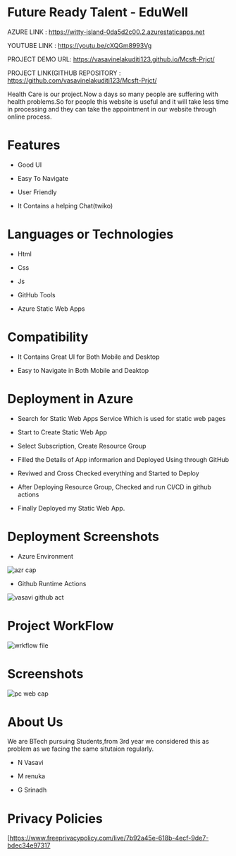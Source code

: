 # Future Ready Talent - EduWell



AZURE LINK : https://witty-island-0da5d2c00.2.azurestaticapps.net

YOUTUBE LINK : https://youtu.be/cXQGm8993Vg

PROJECT DEMO URL: https://vasavinelakuditi123.github.io/Mcsft-Prjct/


PROJECT LINK(GITHUB REPOSITORY : https://github.com/vasavinelakuditi123/Mcsft-Prjct/





Health Care is our project.Now a days so many people are suffering with health problems.So for people this website is useful and it will take less time in processing and they can take the appointment in our website through online process.

# Features
-  Good UI

-  Easy To Navigate

-  User Friendly

-  It Contains a helping Chat(twiko)



# Languages or Technologies

-  Html

-  Css

-  Js

-  GitHub Tools

-  Azure Static Web Apps

# Compatibility
 -  It Contains Great UI for Both Mobile and Desktop
 
 -  Easy to Navigate in Both Mobile and Deaktop

# Deployment in Azure

-  Search for Static Web Apps Service Which is used for static web pages

-  Start to Create Static Web App

-  Select Subscription, Create Resource Group 

-  Filled the Details of App informarion and Deployed Using through GitHub

-  Reviwed and Cross Checked everything and Started to Deploy 

-  After Deploying Resource Group, Checked and run CI/CD in github actions 

-  Finally Deployed my Static Web App.

# Deployment  Screenshots

- Azure Environment

![azr cap](https://user-images.githubusercontent.com/94076100/199559983-8e880121-b679-4bd9-b1a0-e68e341772ad.png)

- Github Runtime Actions

![vasavi github act](https://user-images.githubusercontent.com/94076100/199559839-990a9344-daba-4ef8-9a7b-541416709a1b.png)

# Project WorkFlow

![wrkflow file](https://user-images.githubusercontent.com/94076100/199559192-4bfeb442-9e29-4781-a989-de8c4d6beef2.png)

 
# Screenshots

![pc web cap](https://user-images.githubusercontent.com/94076100/199560055-db28ae4c-516d-47b8-bb71-9a533c621475.png)


# About Us
We are BTech pursuing Students,from 3rd year we considered this as problem as we facing the same situtaion regularly.

-  N Vasavi

-  M renuka

-  G Srinadh


# Privacy Policies 
[https://www.freeprivacypolicy.com/live/7b92a45e-618b-4ecf-9de7-bdec34e97317
